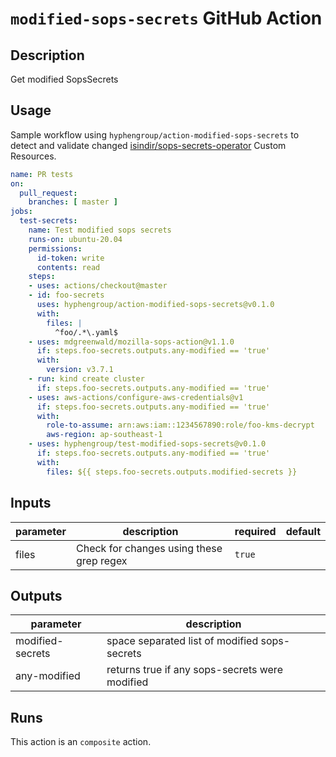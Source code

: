 # `modified-sops-secrets` GitHub Action

<!-- action-docs-description -->
## Description

Get modified SopsSecrets


<!-- action-docs-description -->

## Usage

Sample workflow using `hyphengroup/action-modified-sops-secrets` to detect and validate changed
[isindir/sops-secrets-operator](https://github.com/isindir/sops-secrets-operator) Custom Resources.

```yaml
name: PR tests
on:
  pull_request:
    branches: [ master ]
jobs:
  test-secrets:
    name: Test modified sops secrets
    runs-on: ubuntu-20.04
    permissions:
      id-token: write
      contents: read
    steps:
    - uses: actions/checkout@master
    - id: foo-secrets
      uses: hyphengroup/action-modified-sops-secrets@v0.1.0
      with:
        files: |
          ^foo/.*\.yaml$
    - uses: mdgreenwald/mozilla-sops-action@v1.1.0
      if: steps.foo-secrets.outputs.any-modified == 'true'
      with:
        version: v3.7.1
    - run: kind create cluster
      if: steps.foo-secrets.outputs.any-modified == 'true'
    - uses: aws-actions/configure-aws-credentials@v1
      if: steps.foo-secrets.outputs.any-modified == 'true'
      with:
        role-to-assume: arn:aws:iam::1234567890:role/foo-kms-decrypt
        aws-region: ap-southeast-1
    - uses: hyphengroup/test-modified-sops-secrets@v0.1.0
      if: steps.foo-secrets.outputs.any-modified == 'true'
      with:
        files: ${{ steps.foo-secrets.outputs.modified-secrets }}
```

<!-- action-docs-inputs -->
## Inputs

| parameter | description | required | default |
| - | - | - | - |
| files | Check for changes using these grep regex | `true` |  |



<!-- action-docs-inputs -->

<!-- action-docs-outputs -->
## Outputs

| parameter | description |
| - | - |
| modified-secrets | space separated list of modified sops-secrets |
| any-modified | returns true if any sops-secrets were modified |



<!-- action-docs-outputs -->

<!-- action-docs-runs -->
## Runs

This action is an `composite` action.


<!-- action-docs-runs -->
